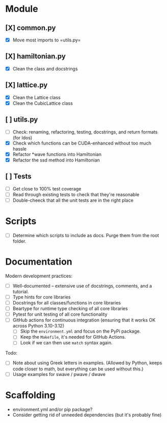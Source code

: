 # Module
## [X] common.py
- [X] Move most imports to =utils.py=
## [X] hamiltonian.py
- [X] Clean the class and docstrings
## [X] lattice.py
- [X] Clean the Lattice class
- [X] Clean the CubicLattice class
## [ ] utils.py
- [ ] Check: renaming, refactoring, testing, docstrings, and return formats (for ldos)
- [X] Check which functions can be CUDA-enhanced without too much hassle
- [X] Refactor *wave functions into Hamiltonian
- [X] Refactor the ssd method into Hamiltonian
## [ ] Tests
- [ ] Get close to 100% test coverage
- [ ] Read through existing tests to check that they're reasonable
- [ ] Double-cheeck that all the unit tests are in the right place
# Scripts
- [ ] Determine which scripts to include as docs. Purge them from the root folder.
# Documentation
Modern development practices:
- [ ] Well-documented – extensive use of docstrings, comments, and a tutorial.
- [ ] Type hints for core libraries
- [ ] Docstrings for all classes/functions in core libraries
- [ ] Beartype for runtime type checking of all core libraries
- [ ] Pytest for unit testing of all core functionality
- [ ] GitHub actions for continuous integration (ensuring that it works OK across Python 3.10-3.12)
    - [ ] Skip the `environment.yml` and focus on the PyPi package.
    - [ ] Keep the `Makefile`, it's needed for GitHub Actions.
    - [ ] Look if we can then use `match` syntax again.

Todo:
- [ ] Note about using Greek letters in examples. (Allowed by Python, keeps code closer to math, but everything can be used without this.)
- [ ] Usage examples for swave / pwave / dwave
# Scaffolding
- environment.yml and/or pip package?
- Consider getting rid of unneeded dependencies (but it's probably fine)
